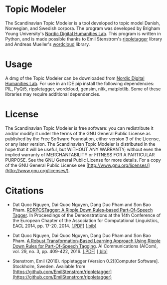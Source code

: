 # Topic Modeler
The Scandinavian Topic Modeler is a tool developed to topic model Danish, Norwegian, and Swedish corpora. The program was developed by 
Brigham Young University's [Nordic Digital Humanities Lab](https://www.nordicdh.org'). This program is written in Python, and is made possible thanks to Emil Stenstrom's [rippletagger](https://github.com/EmilStenstrom/rippletagger) library and Andreas Mueller's [wordcloud](https://github.com/amueller/word_cloud) library.

# Usage
A dmg of the Topic Modeler can be downloaded from [Nordic Digital Humanities Lab](https://www.nordicdh-beta.org/downloads'). For use in an IDE pip install the following dependencies: PIL, PyQt5, rippletagger, wordcloud, gensim, nltk, matplotlib. Some of these libraries may require additional dependencies. 

# License
The Scandinavian Topic Modeler is free software: you can redistribute it and/or modify it under the terms of the GNU General Public License as published by the Free Software Foundation, either version 3 of the License, or any later version. The Scandinavian Topic Modeler is distributed in the hope that it will be useful, but WITHOUT ANY WARRANTY; without even the implied warranty of MERCHANTABILITY or FITNESS FOR A PARTICULAR PURPOSE. See the GNU General Public License for more details. For a copy of the GNU General Public License see [http://www.gnu.org/licenses/](http://www.gnu.org/licenses/).

# Citations
- Dat Quoc Nguyen, Dai Quoc Nguyen, Dang Duc Pham and Son Bao Pham. [RDRPOSTagger: A Ripple Down Rules-based Part-Of-Speech Tagger](http://www.aclweb.org/anthology/E14-2005). In Proceedings of the Demonstrations at the 14th Conference of the European Chapter of the Association for Computational Linguistics, EACL 2014, pp. 17-20, 2014. [\[.PDF\]](http://www.aclweb.org/anthology/E14-2005) [\[.bib\]](http://www.aclweb.org/anthology/E14-2005.bib)

- Dat Quoc Nguyen, Dai Quoc Nguyen, Dang Duc Pham and Son Bao Pham. [A Robust Transformation-Based Learning Approach Using Ripple Down Rules for Part-Of-Speech Tagging](http://content.iospress.com/articles/ai-communications/aic698). AI Communications (AICom), vol. 29, no. 3, pp. 409-422, 2016. [\[.PDF\]](http://arxiv.org/pdf/1412.4021.pdf) [\[.bib\]](http://rdrpostagger.sourceforge.net/AICom.bib)

- Stenstrom, Emil (2016). rippletagger (Version 0.2)\[Computer Software\]. Stockholm, Sweden. Available from [https://github.com/EmilStenstrom/rippletagger](https://github.com/EmilStenstrom/rippletagger)
